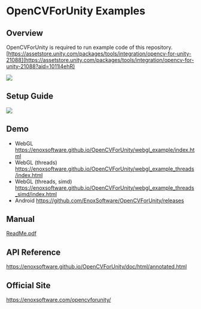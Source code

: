 OpenCVForUnity Examples
====================

Overview
-----
OpenCVForUnity is required to run example code of this repository.  
[https://assetstore.unity.com/packages/tools/integration/opencv-for-unity-21088](https://assetstore.unity.com/packages/tools/integration/opencv-for-unity-21088?aid=1011l4ehR)  

[![](http://img.youtube.com/vi/88ftWSdIhwc/0.jpg)](https://www.youtube.com/watch?v=88ftWSdIhwc)

Setup Guide
-----
[![](http://img.youtube.com/vi/ZdyQ58rBkyo/0.jpg)](https://www.youtube.com/watch?v=ZdyQ58rBkyo)

Demo
-----
- WebGL <https://enoxsoftware.github.io/OpenCVForUnity/webgl_example/index.html>
- WebGL (threads) <https://enoxsoftware.github.io/OpenCVForUnity/webgl_example_threads/index.html>
- WebGL (threads, simd) <https://enoxsoftware.github.io/OpenCVForUnity/webgl_example_threads_simd/index.html>
- Android
<https://github.com/EnoxSoftware/OpenCVForUnity/releases>

Manual
-----
[ReadMe.pdf](/Assets/OpenCVForUnity/ReadMe.pdf)

API Reference
-----
<https://enoxsoftware.github.io/OpenCVForUnity/doc/html/annotated.html>

Official Site
-----
<https://enoxsoftware.com/opencvforunity/>

